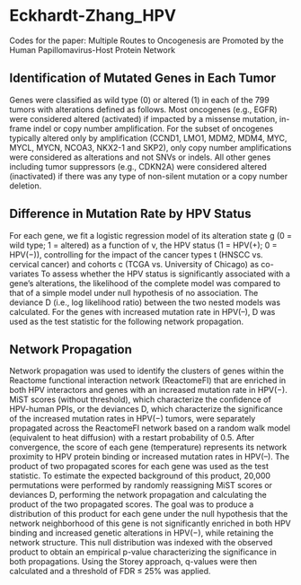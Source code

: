 # Eckhardt-Zhang_HPV
Codes for the paper: Multiple Routes to Oncogenesis are Promoted by the Human Papillomavirus-Host Protein Network

## Identification of Mutated Genes in Each Tumor
Genes were classified as wild type (0) or altered (1) in each of the 799 tumors with alterations defined as follows. Most oncogenes (e.g., EGFR) were considered altered (activated) if impacted by a missense mutation, in-frame indel or copy number amplification. For the subset of oncogenes typically altered only by amplification (CCND1, LMO1, MDM2, MDM4, MYC, MYCL, MYCN, NCOA3, NKX2-1 and SKP2), only copy number amplifications were considered as alterations and not SNVs or indels. All other genes including tumor suppressors (e.g., CDKN2A) were considered altered (inactivated) if there was any type of non-silent mutation or a copy number deletion.

## Difference in Mutation Rate by HPV Status
For each gene, we fit a logistic regression model of its alteration state g (0 = wild type; 1 = altered) as a function of v, the HPV status (1 = HPV(+); 0 = HPV(−)), controlling for the impact of the cancer types t (HNSCC vs. cervical cancer) and cohorts c (TCGA vs. University of Chicago) as co-variates
  To assess whether the HPV status is significantly associated with a gene’s alterations, the likelihood of the complete model was compared to that of a simple model under null hypothesis of no association. The deviance D (i.e., log likelihood ratio) between the two nested models was calculated. For the genes with increased mutation rate in HPV(–), D was used as the test statistic for the following network propagation.
  
## Network Propagation
Network propagation was used to identify the clusters of genes within the Reactome functional interaction network (ReactomeFI) that are enriched in both HPV interactors and genes with an increased mutation rate in HPV(−). MiST scores (without threshold), which  characterize the confidence of HPV-human PPIs, or the deviances D, which characterize the significance of the increased mutation rates in HPV(−) tumors, were separately propagated across the ReactomeFI network based on a random walk model (equivalent to heat diffusion) with a restart probability of 0.5. After convergence, the score of each gene (temperature) represents its network proximity to HPV protein binding or increased mutation rates in HPV(–). The product of two propagated scores for each gene was used as the test statistic. To estimate the expected background of this product, 20,000 permutations were performed by randomly reassigning MiST scores or deviances D, performing the network propagation and calculating the product of the two propagated scores. The goal was to produce a distribution of this product for each gene under the null hypothesis that the network neighborhood of this gene is not significantly enriched in both HPV binding and increased genetic alterations in HPV(−), while retaining the network structure. This null distribution was indexed with the observed product to obtain an empirical p-value characterizing the significance in both propagations. Using the Storey approach, q-values were then calculated and a threshold of FDR ≤ 25% was applied.
